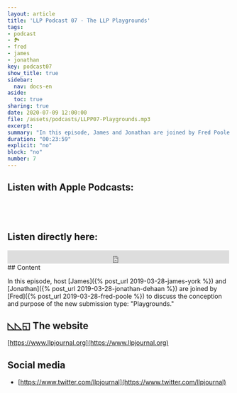 ```yaml
---
layout: article
title: 'LLP Podcast 07 - The LLP Playgrounds'
tags:
- podcast
- 🏞
- fred
- james
- jonathan
key: podcast07
show_title: true
sidebar:
  nav: docs-en
aside:
  toc: true
sharing: true
date: 2020-07-09 12:00:00
file: /assets/podcasts/LLPP07-Playgrounds.mp3
excerpt: 
summary: "In this episode, James and Jonathan are joined by Fred Poole to discuss the new submission type: 'Playground items.' Do you have something that you'd like to share with others? Find out how to submit at https://www.llpjournal.org/2018/01/02/submission-guidelines.html#-playground-items-easy-mode" 
duration: "00:23:59"  
explicit: "no"
block: "no"
number: 7
---
```


## Listen with Apple Podcasts:

<a href="https://podcasts.apple.com/jp/podcast/ludic-language-pedagogy/id1480071532" style="display:inline-block;overflow:hidden;background:url(https://linkmaker.itunes.apple.com/en-us/badge-lrg.svg?releaseDate=2020-02-27T00:00:00Z&kind=podcast&bubble=apple_music) no-repeat;width:165px;height:40px;"></a>


## Listen directly here:

<iframe src="https://archive.org/embed/llpp-07-playgrounds" width="500" height="30" frameborder="0" webkitallowfullscreen="true" mozallowfullscreen="true" allowfullscreen></iframe>
## Content

In this episode, host [James]({% post_url 2019-03-28-james-york %}) and [Jonathan]({% post_url 2019-03-28-jonathan-dehaan %}) are joined by [Fred]({% post_url 2019-03-28-fred-poole %}) to discuss the conception and purpose of the new submission type: "Playgrounds."

## ◺◺◱ The website

[https://www.llpjournal.org](https://www.llpjournal.org)

## Social media

- [https://www.twitter.com/llpjournal](https://www.twitter.com/llpjournal)
